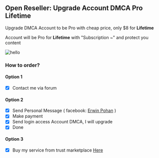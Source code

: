 ## Open Reseller: Upgrade Account DMCA Pro Lifetime 

Upgrade DMCA Account to be Pro with cheap price, only $8 for __Lifetime__

Account will be Pro for __Lifetime__ with "Subscription ~" and protect you content

![hello](https://rawcdn.githack.com/TrashGirl/-giveaway-/907632c28b0214d4e4151a7f9db6c959a0f989fe/Capture2.JPG)


### How to order?
#### Option 1
- [x] Contact me via forum

#### Option 2
- [x] Send Personal Message ( facebook: [Erwin Pohan](https://p-store.net/akun/45124/jual-dan-aktivasi-akun-dmca-pro-lifetime) )
- [x] Make payment
- [x] Send login access Account DMCA, I will upgrade
- [x] Done

#### Option 3
- [x] Buy my service from trust marketplace [Here](https://p-store.net/akun/45124/jual-dan-aktivasi-akun-dmca-pro-lifetime)

